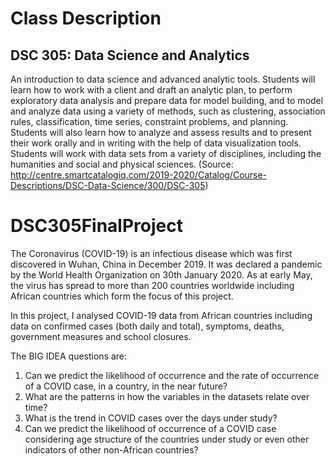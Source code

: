 # Class Description
## DSC 305: Data Science and Analytics
An introduction to data science and advanced analytic tools. Students will learn how to work with a client and draft an analytic plan, to perform exploratory data analysis and prepare data for model building, and to model and analyze data using a variety of methods, such as clustering, association rules, classification, time series, constraint problems, and planning. Students will also learn how to analyze and assess results and to present their work orally and in writing with the help of data visualization tools. Students will work with data sets from a variety of disciplines, including the humanities and social and physical sciences. (Source: http://centre.smartcatalogiq.com/2019-2020/Catalog/Course-Descriptions/DSC-Data-Science/300/DSC-305)


# DSC305FinalProject
The Coronavirus (COVID-19) is an infectious disease which was first discovered in Wuhan, China in December 2019. It was declared a pandemic by the World Health Organization on 30th January 2020. As at early May, the virus has spread to more than 200 countries worldwide including African countries which form the focus of this project.

In this project, I analysed COVID-19 data from African countries including data on confirmed cases (both daily and total), symptoms, deaths, government measures and school closures.

The BIG IDEA questions are:

1. Can we predict the likelihood of occurrence and the rate of occurrence of a COVID case, in a country, in the near future?
2. What are the patterns in how the variables in the datasets relate over time?
3. What is the trend in COVID cases over the days under study?
4. Can we predict the likelihood of occurrence of a COVID case considering age structure of the countries under study or even other indicators of other non-African countries?

